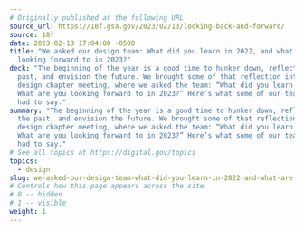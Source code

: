 ```yaml
---
# Originally published at the following URL
source_url: https://18f.gsa.gov/2023/02/13/looking-back-and-forward/
source: 18f
date: 2023-02-13 17:04:00 -0500
title: "We asked our design team: What did you learn in 2022, and what are you
  looking forward to in 2023?"
deck: "The beginning of the year is a good time to hunker down, reflect on the
  past, and envision the future. We brought some of that reflection into a
  design chapter meeting, where we asked the team: “What did you learn in 2022?
  What are you looking forward to in 2023?” Here’s what some of our team members
  had to say."
summary: "The beginning of the year is a good time to hunker down, reflect on
  the past, and envision the future. We brought some of that reflection into a
  design chapter meeting, where we asked the team: “What did you learn in 2022?
  What are you looking forward to in 2023?” Here’s what some of our team members
  had to say."
# See all topics at https://digital.gov/topics
topics:
  - design
slug: we-asked-our-design-team-what-did-you-learn-in-2022-and-what-are-you-looking-forward-to-in-2023
# Controls how this page appears across the site
# 0 -- hidden
# 1 -- visible
weight: 1
---
```

